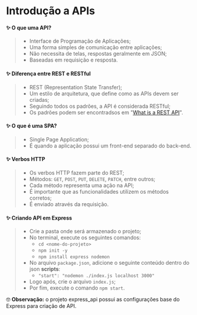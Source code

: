 # Introdução a APIs

#### ✨ O que uma API?
> - Interface de Programação de Aplicações;
> - Uma forma simples de comunicação entre aplicações;
> - Não necessita de telas, respostas geralmente em JSON;
> - Baseadas em requisição e resposta.

#### ✨ Diferença entre REST e RESTful
> - REST (Representation State Transfer);
> - Um estilo de arquitetura, que define como as APIs devem ser criadas;
> - Seguindo todos os padrões, a API é considerada RESTful;
> - Os padrões podem ser encontradsos em "[What is a REST API](https://www.ibm.com/think/topics/rest-apis)".

#### ✨ O que é uma SPA?
> - Single Page Application;
> - É quando a aplicação possui um front-end separado do back-end.

#### ✨ Verbos HTTP
> - Os verbos HTTP fazem parte do REST;
> - Métodos: `GET`, `POST`, `PUT`, `DELETE`, `PATCH`, entre outros;
> - Cada método representa uma ação na API;
> - É importante que as funcionalidades utilizem os métodos corretos;
> - É enviado através da requisição.

#### ✨ Criando API em Express
> - Crie a pasta onde será armazenado o projeto;
> - No terminal, execute os seguintes comandos:
>   - `cd <nome-do-projeto>`
>   - `npm init -y`
>   - `npm install express nodemon`
> - No arquivo `package.json`, adicione o seguinte conteúdo dentro do json **scripts**: 
>   - `"start": "nodemon ./index.js localhost 3000"`
> - Logo após, crie o arquivo `index.js`;
> - Por fim, execute o comando `npm start`.

🤓 **Observação:** o projeto express_api possui as configurações base do Express para criação de API.

